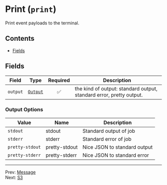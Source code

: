 # Print (`print`)

Print event payloads to the terminal.


## Contents

- [Fields](#fields)




## Fields


| Field | Type | Required | Description |
|---|---|:---:|---|
| `output` | [`Output`](#output-options) | ✅ | the kind of output: standard output, standard error, pretty output. |







### Output Options

| Value | Name | Description |
|---|---|---|
| `stdout` | stdout | Standard output of job |
| `stderr` | stderr | Standard error of job |
| `pretty-stdout` | pretty-stdout | Nice JSON to standard output |
| `pretty-stderr` | pretty-stderr | Nice JSON to standard error |




---
Prev: [Message](message.md)  
Next: [S3](s3.md)  

